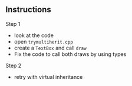 
## Instructions

Step 1
* look at the code
* open `trymultiherit.cpp`
* create a `TextBox` and call `draw`
* Fix the code to call both draws by using types

Step 2
* retry with virtual inheritance